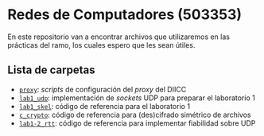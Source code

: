 # Redes de Computadores (503353)

En este repositorio van a encontrar archivos que utilizaremos en las prácticas del ramo, los cuales espero que les sean útiles.

## Lista de carpetas

- [`proxy`](proxy/): _scripts_ de configuración del _proxy_ del DIICC
- [`lab1_udp`](lab1_udp/): implementación de _sockets_ UDP para preparar el laboratorio 1
- [`lab1_skel`](lab1_skel/): código de referencia para el laboratorio 1
- [`c_crypto`](c_crypto/): código de referencia para (des)cifrado simétrico de archivos
- [`lab1-2_rtt`](lab1-2_rtt/): código de referencia para implementar fiabilidad sobre UDP
